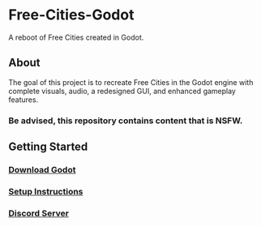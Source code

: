 # Free-Cities-Godot
A reboot of Free Cities created in Godot.

## About
The goal of this project is to recreate Free Cities in the Godot engine with complete visuals, audio, a redesigned GUI, and enhanced gameplay features.
### Be advised, this repository contains content that is NSFW.

## Getting Started
### <a href="https://godotengine.org/download/windows">Download Godot</a>
### <a href="https://github.com/clbhundley/Free-Cities-Godot/wiki/Setup-Instructions">Setup Instructions</a>
### <a href="https://discord.gg/4U27QpY">Discord Server</a>
